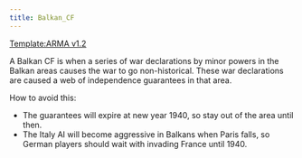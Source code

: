 ```yaml
---
title: Balkan_CF
---
```


[Template:ARMA v1.2](/wiki/index.php?title=Template:ARMA_v1.2&action=edit&redlink=1 "Template:ARMA v1.2 (page does not exist)")

A Balkan CF is when a series of war declarations by minor powers in the Balkan areas causes the war to go non-historical. These war declarations are caused a web of independence guarantees in that area.

How to avoid this:

- The guarantees will expire at new year 1940, so stay out of the area until then.
- The Italy AI will become aggressive in Balkans when Paris falls, so German players should wait with invading France until 1940.
